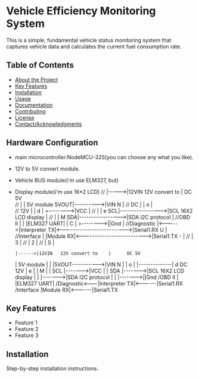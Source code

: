 # Vehicle Efficiency Monitoring System

This is a simple, fundamental vehicle status monitoring system that captures vehicle data and calculates the current fuel consumption rate.

## Table of Contents

- [About the Project](#about-the-project)
- [Key Features](#key-features)
- [Installation](#installation)
- [Usage](#usage)
- [Documentation](#documentation)
- [Contributing](#contributing)
- [License](#license)
- [Contact/Acknowledgments](#contactacknowledgments)

## Hardware Configuration
  * main microcontroller:NodeMCU-32S(you can choose any what you like).
  * 12V to 5V convert module.
  * Vehicle BUS module(i'm use ELM327, but)
  * Display module(i'm use 16*2 LCD)
//               |----->|12VIN  12V convert to         |   DC 5V    
//               |      |          5V module      5VOUT|---------->|VIN         N            |
//           DC  |                                                 |            o            |   
//           12V |                                                 |            d            |        >-------->|VCC                    |
//               |                                                 |            e         SCL|----------------->|SCL  16X2 LCD display  |
//               |                                                 |            M         SDA|----------------->|SDA  I2C protocol      |
//OBD II     |   |   |ELM327      UART|                            |            C            |       >-------->||Gnd                    |
//Diagnostic |<----->|Interpreter   TX|<-------------------------->|Serial1.RX  U            |
//Interface  |       |Module        RX|<-------------------------->|Serial1.TX  -            |
//                                                                 |            3            |
//                                                                 |            2            |
//                                                                 |            S            |



        |------>|12VIN   12V convert to    |      DC 5V
    |             5V module           | 
    |         |5VOUT----------->|VIN  N
    |                           |     o
    |            |--------------|     d
DC 12V         |                      e
    |          |                      M
    |          |                  SCL |------->|VCC
    |          |                  SDA |------->|SCL  16X2 LCD display
    |          |                      |------->|SDA  I2C protocol
    |          |                      |------->||Gnd
/OBD II   |   |ELM327   UART|
/Diagnostic<---|Interpreter  TX|<------|Serial1.RX
/Interface     |Module      RX|<------|Serial1.TX



## Key Features

- Feature 1
- Feature 2
- Feature 3

## Installation

Step-by-step installation instructions.

